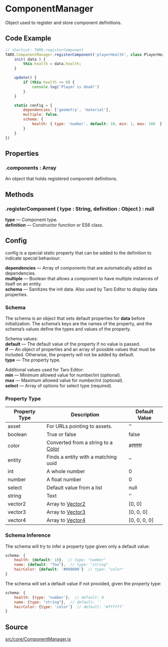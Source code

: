 # ComponentManager
Object used to register and store component definitions.

## Code Example
```javascript
// shortcut: TARO.registerComponent
TARO.ComponentManager.registerComponent('playerHealth', class PlayerHealth {
	init( data ) {
		this.health = data.health;
	}

	update() {
		if (this.health <= 0) {
			console.log('Player is dead!')
		}
	}

	static config = {
		dependencies: ['geometry', 'material'],
		multiple: false,
		schema: {
			health: { type: 'number', default: 10, min: 1, max: 100  }
		}
	}
})
```

## Properties

### .<a>components</a> : <span class="param">Array</span>
An object that holds registered component definitions.

## Methods

### .<a>registerComponent</a> ( type : <span class="param">String</span>, definition : <span class="param">Object</span> ) : <span class="param">null</span>
**type** — Component type.<br>
**definition** — Constructor function or ES6 class.

## Config
config is a special static property that can be added to the definition to indicate special behaviour:

**dependencies** — Array of components that are automatically added as dependencies.<br>
**multiple** — Boolean that allows a component to have multiple instances of itself on an entity.<br>
**schema** — Sanitizes the init data. Also used by Taro Editor to display data properties.

### Schema
The schema is an object that sets default properties for **data** before initialization. The schema’s keys are the names of the property, and the schema’s values define the types and values of the property.

Schema values:<br>
**default** — The default value of the property if no value is passed.<br>
**if** — An object of properties and an array of possible values that must be included. Otherwise, the property will not be added by default.<br>
**type** — The property type.

Additional values used for Taro Editor:<br>
**min** — Minimum allowed value for number/int (optional).<br>
**max** — Maximum allowed value for number/int (optional).<br>
**select** — Array of options for select type (required).

### Property Type
| Property Type | Description | Default Value |
| ----------- | ----------- | ----------- |
| asset | For URLs pointing to assets. | '' |
| boolean | True or false | false |
| color | Converted from a string to a [Color](https://threejs.org/docs/#api/en/math/Color) | #ffffff |
| entity | Finds a entity with a matching uuid | '' |
| int | A whole number | 0 |
| number | A float number | 0 |
| select | Default value from a list | null |
| string | Text | '' |
| vector2 | Array to [Vector2](https://threejs.org/docs/#api/en/math/Vector2) | [0, 0] |
| vector3 | Array to [Vector3](https://threejs.org/docs/#api/en/math/Vector3) | [0, 0, 0] |
| vector4 | Array to [Vector4](https://threejs.org/docs/#api/en/math/Vector4) | [0, 0, 0, 0] |

### Schema Inference
The schema will try to infer a property type given only a default value:
```javascript
schema: {
	health: {default: 10},  // type: "number"
	name: {default: "foo"},  // type: "string"
	hairColor: {default: '#000000'}  // type: "color"
}
```
The schema will set a default value if not provided, given the property type:
```javascript
schema: {
	health: {type: 'number'},  // default: 0
	name: {type: "string"},  // default: ''
	hairColor: {type: 'color'}  // default: '#ffffff'
}
```

## Source
[src/core/ComponentManager.js](https://github.com/Cloud9c/taro/blob/master/src/core/ComponentManager.js)